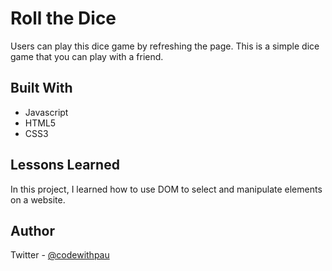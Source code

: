 # Roll the Dice

Users can play this dice game by refreshing the page. This is a simple dice game that you can play with a friend.

## Built With

- Javascript
- HTML5
- CSS3

## Lessons Learned

In this project, I learned how to use DOM to select and manipulate elements on a website.

## Author

Twitter - [@codewithpau](https://twitter.com/codewithpau)